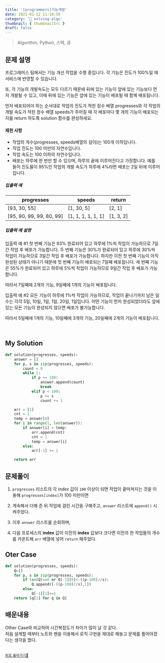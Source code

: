 ```yaml
---
title: '[programmers]기능개발'
date: 2021-01-12 11:10:59
category: '💯 solving-algo'
thumbnail: { thumbnailSrc }
draft: false
---
```


> Algorithm, Python, 스택, 큐

## 문제 설명

프로그래머스 팀에서는 기능 개선 작업을 수행 중입니다. 각 기능은 진도가 100%일 때 서비스에 반영할 수 있습니다.

또, 각 기능의 개발속도는 모두 다르기 때문에 뒤에 있는 기능이 앞에 있는 기능보다 먼저 개발될 수 있고, 이때 뒤에 있는 기능은 앞에 있는 기능이 배포될 때 함께 배포됩니다.

먼저 배포되어야 하는 순서대로 작업의 진도가 적힌 정수 배열 progresses와 각 작업의 개발 속도가 적힌 정수 배열 speeds가 주어질 때 각 배포마다 몇 개의 기능이 배포되는지를 return 하도록 solution 함수를 완성하세요.

#### 제한 사항

- 작업의 개수(progresses, speeds배열의 길이)는 100개 이하입니다.
- 작업 진도는 100 미만의 자연수입니다.
- 작업 속도는 100 이하의 자연수입니다.
- 배포는 하루에 한 번만 할 수 있으며, 하루의 끝에 이루어진다고 가정합니다. 예를 들어 진도율이 95%인 작업의 개발 속도가 하루에 4%라면 배포는 2일 뒤에 이루어집니다.

##### 입출력 예

| progresses               | speeds             | return    |
| ------------------------ | ------------------ | --------- |
| [93, 30, 55]             | [1, 30, 5]         | [2, 1]    |
| [95, 90, 99, 99, 80, 99] | [1, 1, 1, 1, 1, 1] | [1, 3, 2] |

##### 입출력 예 설명

입출력 예 #1
첫 번째 기능은 93% 완료되어 있고 하루에 1%씩 작업이 가능하므로 7일간 작업 후 배포가 가능합니다.
두 번째 기능은 30%가 완료되어 있고 하루에 30%씩 작업이 가능하므로 3일간 작업 후 배포가 가능합니다. 하지만 이전 첫 번째 기능이 아직 완성된 상태가 아니기 때문에 첫 번째 기능이 배포되는 7일째 배포됩니다.
세 번째 기능은 55%가 완료되어 있고 하루에 5%씩 작업이 가능하므로 9일간 작업 후 배포가 가능합니다.

따라서 7일째에 2개의 기능, 9일째에 1개의 기능이 배포됩니다.

입출력 예 #2
모든 기능이 하루에 1%씩 작업이 가능하므로, 작업이 끝나기까지 남은 일수는 각각 5일, 10일, 1일, 1일, 20일, 1일입니다. 어떤 기능이 먼저 완성되었더라도 앞에 있는 모든 기능이 완성되지 않으면 배포가 불가능합니다.

따라서 5일째에 1개의 기능, 10일째에 3개의 기능, 20일째에 2개의 기능이 배포됩니다.

<br/>

## My Solution

```python
def solution(progresses, speeds):
    answer = []
    for p, s in zip(progresses, speeds):
        count = 0
        while 1:
            if p >= 100:
                answer.append(count)
                break
            elif p < 100:
                p += s
                count += 1

    arr = [1]
    cnt = 1
    temp = answer[0]
    for i in range(1, len(answer)):
        if answer[i] > temp:
            arr.append(cnt)
            cnt = 1
            temp = answer[i]
        else:
            arr[-1] += 1

    return arr
```

## 문제풀이

1. `progresses` 리스트의 각 _index_ 값이 `100` 이상이 되면 작업이 끝마쳐지는 것을 이용해 `progresses[index]`가 100 미만이면
2. 계속해서 더해 준 뒤 작업에 걸린 시간을 구해주고, `answer` 리스트에 `append()` 시켜주었다.

3. 이후 `answer` 리스트를 순회하며,
4. 다음 프로세스의 **index** 값이 이전의 **index** 값보다 크다면 이전의 한 작업들의 개수를 카운트해 `arr` 배열에 넣어 `return` 해주었다.

## Oter Case

```python
def solution(progresses, speeds):
    Q=[]
    for p, s in zip(progresses, speeds):
        if len(Q)==0 or Q[-1][0]<-((p-100)//s):
            Q.append([-((p-100)//s),1])
        else:
            Q[-1][1]+=1
    return [q[1] for q in Q]
```

## 배운내용

Other Case와 비교하여 시간복잡도가 차이가 많이 날 것 같다.  
처음 설계할 때부터 노트와 펜을 이용해서 로직 구현을 제대로 해놓고 문제를 풀어야겠다는 생각을 했다.

<br />
<a href='#'><small class='up-button'>위로 올라가기💨</small></a>
<br />
